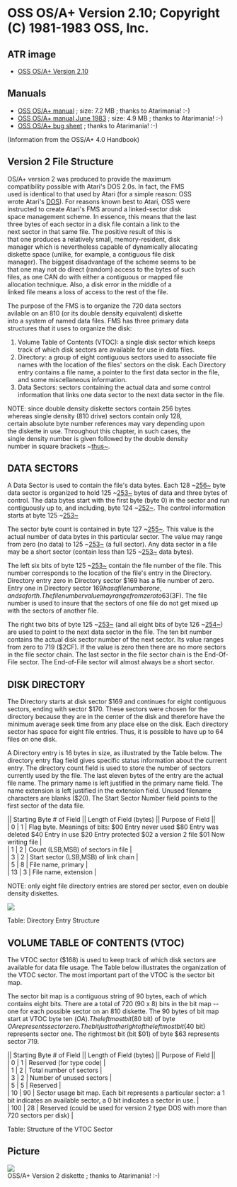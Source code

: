 # OSS OS/A+ Version 2.10; Copyright (C) 1981-1983 OSS, Inc.  
  
## ATR image  
- [OSS OS/A+ Version 2.10](attachments/OSS_OS-Aplus_v2.atr)  
  
## Manuals  
- [OSS OS/A+ manual](attachments/OS_A_Plus_manual.pdf) ; size: 7.2 MB ; thanks to Atarimania! :-)  
- [OSS OS/A+ manual June 1983](attachments/OS_A_Plus_June_83_rev.pdf) ; size: 4.9 MB ; thanks to Atarimania! :-)  
- [OSS OS/A+ bug sheet](attachments/OS_A_Plus_Bug_Sheet.pdf) ; thanks to Atarimania! :-)  
  
(Information from the OSS/A+ 4.0 Handbook)  
## Version 2 File Structure  
  
OS/A+ version 2 was produced to provide the maximum  
compatibility possible with Atari's DOS 2.0s. In fact, the FMS  
used is identical to that used by Atari (for a simple reason: OSS  
wrote Atari's [DOS](../DOS/index.md)). For reasons known best to Atari, OSS were  
instructed to create Atari's FMS around a linked-sector disk  
space management scheme. In essence, this means that the last  
three bytes of each sector in a disk file contain a link to the  
next sector in that same file. The positive result of this is  
that one produces a relatively small, memory-resident, disk  
manager which is nevertheless capable of dynamically allocating  
diskette space (unlike, for example, a contiguous file disk  
manager). The biggest disadvantage of the scheme seems to be  
that one may not do direct (random) access to the bytes of such  
files, as one CAN do with either a contiguous or mapped file  
allocation technique. Also, a disk error in the middle of a  
linked file means a loss of access to the rest of the file.  
  
The purpose of the FMS is to organize the 720 data sectors  
avilable on an 810 (or its double density equivalent) diskette  
into a system of named data files. FMS has three primary data  
structures that it uses to organize the disk:  
  
1. Volume Table of Contents (VTOC): a single disk sector which keeps track of which disk sectors are available for use in data files.  
1. Directory: a group of eight contiguous sectors used to associate file names with the location of the files' sectors on the disk. Each Directory entry contains a file name, a pointer to the first data sector in the file, and some miscellaneous information.  
1. Data Sectors: sectors containing the actual data and some control information that links one data sector to the next data sector in the file.  
  
NOTE: since double density diskette sectors contain 256 bytes  
whereas single density (810 drive) sectors contain only 128,  
certain absolute byte number references may vary depending upon  
the diskette in use. Throughout this chapter, in such cases, the  
single density number is given followed by the double density  
number in square brackets ~[thus~](../thus~/index.md).  
  
## DATA SECTORS  
  
A Data Sector is used to contain the file's data bytes. Each 128 ~[256~](../256~/index.md) byte data sector is organized to hold 125 ~[253~](../253~/index.md) bytes of data and three bytes of control. The data bytes start with the first byte (byte 0) in the sector and run contiguously up to, and including, byte 124 ~[252~](../252~/index.md). The control information starts at byte 125 ~[253~](../253~/index.md)  
  
The sector byte count is contained in byte 127 ~[255~](../255~/index.md). This value is the actual number of data bytes in this particular sector. The value may range from zero (no data) to 125 ~[253~](../253~/index.md) (a full sector). Any data sector in a file may be a short sector (contain less than 125 ~[253~](../253~/index.md) data bytes).  
  
The left six bits of byte 125 ~[253~](../253~/index.md) contain the file number of the file. This number corresponds to the location of the file's entry in the Directory. Directory entry zero in Directory sector $169 has a file number of zero. Entry one in Directory sector $169 has a file number one, and so forth. The file number value may range from zero to 63 ($3F). The file number is used to insure that the sectors of one file do not get mixed up with the sectors of another file.  
  
The right two bits of byte 125 ~[253~](../253~/index.md) (and all eight bits of byte 126 ~[254~](../254~/index.md)) are used to point to the next data sector in the file. The ten bit number contains the actual disk sector number of the next sector. Its value ranges from zero to 719 ($2CF). If the value is zero then there are no more sectors in the file sector chain. The last sector in the file sector chain is the End-Of-File sector. The End-of-File sector will almost always be a short sector.  
  
## DISK DIRECTORY  
  
The Directory starts at disk sector $169 and continues for eight contiguous sectors, ending with sector $170. These sectors were chosen for the directory because they are in the center of the disk and therefore have the minimum average seek time from any place else on the disk. Each directory sector has space for eight file entries. Thus, it is possible to have up to 64 files on one disk.  
  
A Directory entry is 16 bytes in size, as illustrated by the Table below. The directory entry flag field gives specific status information about the current entry. The directory count field is used to store the number of sectors currently used by the file. The last eleven bytes of the entry are the actual file name. The primary name is left justified in the primary name field. The name extension is left justified in the extension field. Unused filename characters are blanks ($20). The Start Sector Number field points to the first sector of the data file.  
  
  
|| Starting Byte # of Field || Length of Field (bytes) ||   Purpose of Field  ||  
| 0                                 | 1                                  | Flag byte. Meanings of bits: $00 Entry never used $80 Entry was deleted $40 Entry in use $20 Entry protected $02 a version 2 file $01 Now writing file |  
| 1                                 | 2                                  | Count (LSB,MSB) of sectors in file |  
| 3                                 | 2                                  | Start sector (LSB,MSB) of link chain  |  
| 5                                 | 8                                  | File name, primary  |  
| 13                               | 3                                  | File name, extension |  
  
  
  
NOTE: only eight file directory entries are stored per sector, even on double density diskettes.  
  
![](attachments/version2dir.png)  
  
  
Table: Directory Entry Structure  
  
## VOLUME TABLE OF CONTENTS (VTOC)  
  
The VTOC sector ($168) is used to keep track of which disk sectors are available for data file usage. The Table below illustrates the organization of the VTOC sector. The most important part of the VTOC is the sector bit map.  
  
The sector bit map is a contiguous string of 90 bytes, each of which contains eight bits. There are a total of 720 (90 x 8) bits in the bit map -- one for each possible sector on an 810 diskette. The 90 bytes of bit map start at VTOC byte ten ($OA). The leftmost bit ($80 bit) of byte $OA represents sector zero. The bit just to the right of the leftmost bit ($40 bit) represents sector one. The rightmost bit (bit $01) of byte $63 represents sector 719.  
  
  
  
|| Starting Byte # of Field || Length of Field (bytes) ||   Purpose of Field  ||  
| 0                                  | 1                                 | Reserved (for type code) |  
| 1                                  | 2                                 | Total number of sectors |  
| 3                                  | 2                                 | Number of unused sectors |  
| 5                                  | 5                                 | Reserved   |  
| 10                                | 90                               | Sector usage bit map. Each bit represents a particular sector: a 1 bit indicates an available sector, a 0 bit indicates a sector in use. |  
| 100                              | 28                               | Reserved (could be used for version 2 type DOS with more than 720 sectors per disk) |  
  
  
Table: Structure of the VTOC Sector  
  
## Picture  
![](attachments/OS_A_Plus_d7.jpg)  
OSS/A+ Version 2 diskette ; thanks to Atarimania! :-)  
